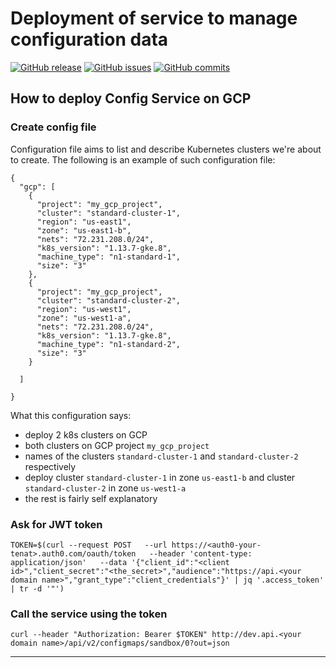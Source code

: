 # Deployment of service to manage configuration data

[![GitHub release](https://img.shields.io/github/release/OlegGorj/service-config-deployment.svg)](https://github.com/OlegGorj/service-config-deployment/releases)
[![GitHub issues](https://img.shields.io/github/issues/OlegGorj/service-config-deployment.svg)](https://github.com/OlegGorj/service-config-deployment/issues)
[![GitHub commits](https://img.shields.io/github/commits-since/OlegGorj/service-config-deployment/0.0.1.svg)](https://github.com/OlegGorj/service-config-deployment)


## How to deploy Config Service on GCP

### Create config file

Configuration file aims to list and describe Kubernetes clusters we're about to create. The following is an example of such configuration file:

```
{
  "gcp": [
    {
      "project": "my_gcp_project",
      "cluster": "standard-cluster-1",
      "region": "us-east1",
      "zone": "us-east1-b",
      "nets": "72.231.208.0/24",
      "k8s_version": "1.13.7-gke.8",
      "machine_type": "n1-standard-1",
      "size": "3"
    },
    {
      "project": "my_gcp_project",
      "cluster": "standard-cluster-2",
      "region": "us-west1",
      "zone": "us-west1-a",
      "nets": "72.231.208.0/24",
      "k8s_version": "1.13.7-gke.8",
      "machine_type": "n1-standard-2",
      "size": "3"
    }

  ]

}
```

What this configuration says:
 - deploy 2 k8s clusters on GCP
 - both clusters on GCP project `my_gcp_project`
 - names of the clusters `standard-cluster-1` and `standard-cluster-2` respectively
 - deploy cluster `standard-cluster-1` in zone `us-east1-b` and cluster `standard-cluster-2` in zone `us-west1-a`
 - the rest is fairly self explanatory

### Ask for JWT token

```
TOKEN=$(curl --request POST   --url https://<auth0-your-tenat>.auth0.com/oauth/token   --header 'content-type: application/json'   --data '{"client_id":"<client id>","client_secret":"<the_secret>","audience":"https://api.<your domain name>","grant_type":"client_credentials"}' | jq '.access_token' | tr -d '"')
```

### Call the service using the token

```
curl --header "Authorization: Bearer $TOKEN" http://dev.api.<your domain name>/api/v2/configmaps/sandbox/0?out=json
```





---
